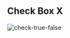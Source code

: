 ## Check Box X

![check-true-false](https://user-images.githubusercontent.com/87876734/171300775-481fb038-054e-4454-91e4-80fbbb6c4223.gif)
